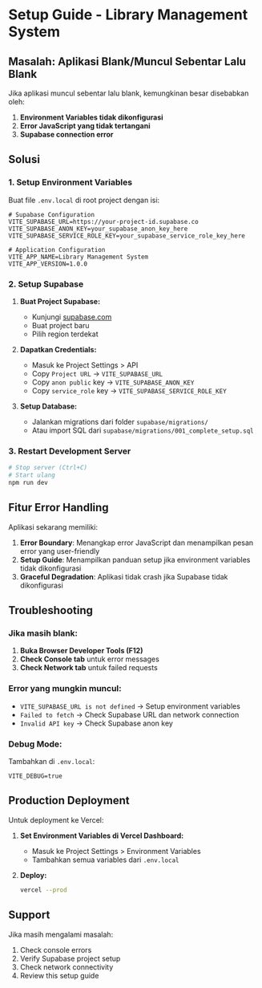 # Setup Guide - Library Management System

## Masalah: Aplikasi Blank/Muncul Sebentar Lalu Blank

Jika aplikasi muncul sebentar lalu blank, kemungkinan besar disebabkan oleh:

1. **Environment Variables tidak dikonfigurasi**
2. **Error JavaScript yang tidak tertangani**
3. **Supabase connection error**

## Solusi

### 1. Setup Environment Variables

Buat file `.env.local` di root project dengan isi:

```env
# Supabase Configuration
VITE_SUPABASE_URL=https://your-project-id.supabase.co
VITE_SUPABASE_ANON_KEY=your_supabase_anon_key_here
VITE_SUPABASE_SERVICE_ROLE_KEY=your_supabase_service_role_key_here

# Application Configuration
VITE_APP_NAME=Library Management System
VITE_APP_VERSION=1.0.0
```

### 2. Setup Supabase

1. **Buat Project Supabase:**
   - Kunjungi [supabase.com](https://supabase.com)
   - Buat project baru
   - Pilih region terdekat

2. **Dapatkan Credentials:**
   - Masuk ke Project Settings > API
   - Copy `Project URL` → `VITE_SUPABASE_URL`
   - Copy `anon public` key → `VITE_SUPABASE_ANON_KEY`
   - Copy `service_role` key → `VITE_SUPABASE_SERVICE_ROLE_KEY`

3. **Setup Database:**
   - Jalankan migrations dari folder `supabase/migrations/`
   - Atau import SQL dari `supabase/migrations/001_complete_setup.sql`

### 3. Restart Development Server

```bash
# Stop server (Ctrl+C)
# Start ulang
npm run dev
```

## Fitur Error Handling

Aplikasi sekarang memiliki:

1. **Error Boundary**: Menangkap error JavaScript dan menampilkan pesan error yang user-friendly
2. **Setup Guide**: Menampilkan panduan setup jika environment variables tidak dikonfigurasi
3. **Graceful Degradation**: Aplikasi tidak crash jika Supabase tidak dikonfigurasi

## Troubleshooting

### Jika masih blank:

1. **Buka Browser Developer Tools (F12)**
2. **Check Console tab** untuk error messages
3. **Check Network tab** untuk failed requests

### Error yang mungkin muncul:

- `VITE_SUPABASE_URL is not defined` → Setup environment variables
- `Failed to fetch` → Check Supabase URL dan network connection
- `Invalid API key` → Check Supabase anon key

### Debug Mode:

Tambahkan di `.env.local`:
```env
VITE_DEBUG=true
```

## Production Deployment

Untuk deployment ke Vercel:

1. **Set Environment Variables di Vercel Dashboard:**
   - Masuk ke Project Settings > Environment Variables
   - Tambahkan semua variables dari `.env.local`

2. **Deploy:**
   ```bash
   vercel --prod
   ```

## Support

Jika masih mengalami masalah:
1. Check console errors
2. Verify Supabase project setup
3. Check network connectivity
4. Review this setup guide